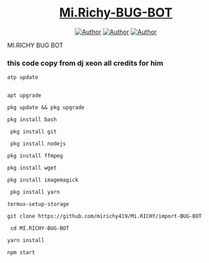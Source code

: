 <p align="center">  
  <a href="https://whatsapp.com/channel/0029VagTGyuI1rcotBW2mn3p
    <img alt="wasi" height="300" src="https://telegra.ph/file/3a21bf26bedef7966fd74.jpg">
    <h1 align="center">Mi.Richy-BUG-BOT</h1>
  </a>
</p>
<p align="center">
<a href="https://github.com/Prexzybooster"><img title="Author" src="https://img.shields.io/badge/Prexzybooster-black?style=for-the-badge&logo=Github"></a> <a href="https://whatsapp.com/channel/0029VagTGyuI1rcotBW2mn3p"><img title="Author" src="https://img.shields.io/badge/CHANNEL-black?style=for-the-badge&logo=whatsapp"></a> <a href="https://wa.me/2348142909904"><img title="Author" src="https://img.shields.io/badge/CHAT US-black?style=for-the-badge&logo=whatsapp"></a>

   
   
   
 MI.RICHY BUG BOT
### this code copy from dj xeon  all credits for him

```
atp update
   

apt upgrade

pkg update && pkg upgrade

pkg install bash

 pkg install git

 pkg install nodejs

pkg install ffmpeg

pkg install wget

pkg install imagemagick

 pkg install yarn

termux-setup-storage
```

```
git clone https://github.com/mirichy419/Mi.RICHY/import-BUG-BOT 
```
```
 cd MI.RICHY-BUG-BOT
```
```
yarn install
  ```
    
```
npm start
```
